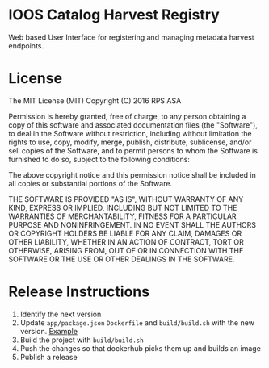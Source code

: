 IOOS Catalog Harvest Registry
=============================

Web based User Interface for registering and managing metadata harvest
endpoints.


License
=======

The MIT License (MIT)
Copyright (C) 2016 RPS ASA

Permission is hereby granted, free of charge, to any person obtaining a copy of
this software and associated documentation files (the "Software"), to deal in
the Software without restriction, including without limitation the rights to
use, copy, modify, merge, publish, distribute, sublicense, and/or sell copies
of the Software, and to permit persons to whom the Software is furnished to do
so, subject to the following conditions:

The above copyright notice and this permission notice shall be included in all
copies or substantial portions of the Software.

THE SOFTWARE IS PROVIDED "AS IS", WITHOUT WARRANTY OF ANY KIND, EXPRESS OR
IMPLIED, INCLUDING BUT NOT LIMITED TO THE WARRANTIES OF MERCHANTABILITY,
FITNESS FOR A PARTICULAR PURPOSE AND NONINFRINGEMENT. IN NO EVENT SHALL THE
AUTHORS OR COPYRIGHT HOLDERS BE LIABLE FOR ANY CLAIM, DAMAGES OR OTHER
LIABILITY, WHETHER IN AN ACTION OF CONTRACT, TORT OR OTHERWISE, ARISING FROM,
OUT OF OR IN CONNECTION WITH THE SOFTWARE OR THE USE OR OTHER DEALINGS IN THE
SOFTWARE.


Release Instructions
====================
1. Identify the next version
2. Update `app/package.json` `Dockerfile` and `build/build.sh` with the new
   version.
   [Example](https://github.com/ioos/catalog-harvest-registry/commit/c6e0760eb9a533d0739491fd3f4c8b060a909f3a)
3. Build the project with `build/build.sh`
4. Push the changes so that dockerhub picks them up and builds an image
5. Publish a release
